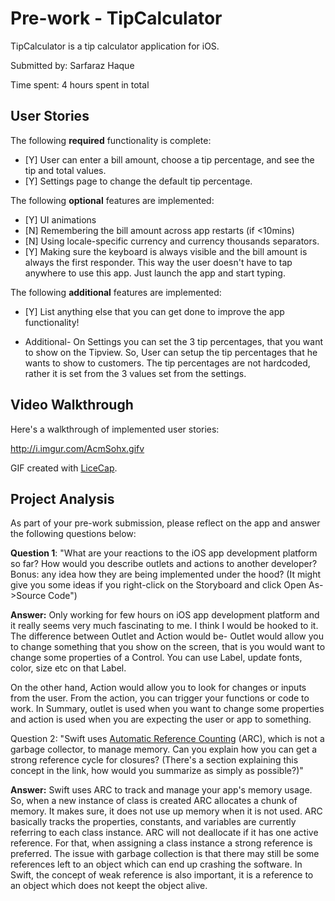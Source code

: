 
# Pre-work - TipCalculator

TipCalculator is a tip calculator application for iOS.

Submitted by: Sarfaraz Haque

Time spent: 4 hours spent in total

## User Stories

The following **required** functionality is complete:

* [Y] User can enter a bill amount, choose a tip percentage, and see the tip and total values.
* [Y] Settings page to change the default tip percentage.

The following **optional** features are implemented:
* [Y] UI animations
* [N] Remembering the bill amount across app restarts (if <10mins)
* [N] Using locale-specific currency and currency thousands separators.
* [Y] Making sure the keyboard is always visible and the bill amount is always the first responder. This way the user doesn't have to tap anywhere to use this app. Just launch the app and start typing.

The following **additional** features are implemented:

- [Y] List anything else that you can get done to improve the app functionality!
* Additional- On Settings you can set the 3 tip percentages, that you want to show on the Tipview. So, User can setup the tip percentages that he wants to show to customers. The tip percentages are not hardcoded, rather it is set from the 3 values set from the settings.
  
## Video Walkthrough 

Here's a walkthrough of implemented user stories:

http://i.imgur.com/AcmSohx.gifv

GIF created with [LiceCap](http://www.cockos.com/licecap/).

## Project Analysis

As part of your pre-work submission, please reflect on the app and answer the following questions below:

**Question 1**: "What are your reactions to the iOS app development platform so far? How would you describe outlets and actions to another developer? Bonus: any idea how they are being implemented under the hood? (It might give you some ideas if you right-click on the Storyboard and click Open As->Source Code")

**Answer:** Only working for few hours on iOS app development platform and it really seems very much fascinating to me. I think I would be hooked to it. The difference between Outlet and Action would be- Outlet would allow you to change something that you show on the screen, that is you would want to change some properties of a Control. You can use Label, update fonts, color, size etc on that Label. 

On the other hand, Action would allow you to look for changes or inputs from the user. From the action, you can trigger your functions or code to work. In Summary, outlet is used when you want to change some properties and action is used when you are expecting the user or app to something. 

Question 2: "Swift uses [Automatic Reference Counting](https://developer.apple.com/library/content/documentation/Swift/Conceptual/Swift_Programming_Language/AutomaticReferenceCounting.html#//apple_ref/doc/uid/TP40014097-CH20-ID49) (ARC), which is not a garbage collector, to manage memory. Can you explain how you can get a strong reference cycle for closures? (There's a section explaining this concept in the link, how would you summarize as simply as possible?)"

**Answer:** Swift uses ARC to track and manage your app's memory usage. So, when a new instance of class is created ARC allocates a chunk of memory. It makes sure, it does not use up memory when it is not used. ARC basically tracks the properties, constants, and variables are currently referring to each class instance. ARC will not deallocate if it has one active reference. For that, when assigning a class instance a strong reference is preferred.
The issue with garbage collection is that there may still be some references left to an object which can end up crashing the software. In Swift, the concept of weak reference is also important, it is a reference to an object which does not keept the object alive.


